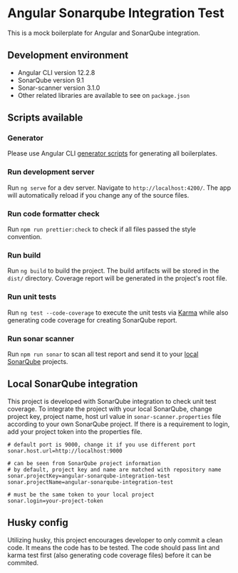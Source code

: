 # Angular Sonarqube Integration Test

This is a mock boilerplate for Angular and SonarQube integration.

## Development environment

- Angular CLI version 12.2.8
- SonarQube version 9.1
- Sonar-scanner version 3.1.0
- Other related libraries are available to see on `package.json`

## Scripts available

### Generator

Please use Angular CLI [generator scripts](https://angular.io/cli/generate) for generating all boilerplates.

### Run development server

Run `ng serve` for a dev server. Navigate to `http://localhost:4200/`. The app will automatically reload if you change any of the source files.

### Run code formatter check

Run `npm run prettier:check` to check if all files passed the style convention.

### Run build

Run `ng build` to build the project. The build artifacts will be stored in the `dist/` directory. Coverage report will be generated in the project's root file.

### Run unit tests

Run `ng test --code-coverage` to execute the unit tests via [Karma](https://karma-runner.github.io) while also generating code coverage for creating SonarQube report.

### Run sonar scanner

Run `npm run sonar` to scan all test report and send it to your [local SonarQube](##Local-SonarQube-integration) projects.

## Local SonarQube integration

This project is developed with SonarQube integration to check unit test coverage. To integrate the project with your local SonarQube, change project key, project name, host url value in `sonar-scanner.properties` file according to your own SonarQube project. If there is a requirement to login, add your project token into the properties file.

```properties
# default port is 9000, change it if you use different port
sonar.host.url=http://localhost:9000

# can be seen from SonarQube project information
# by default, project key and name are matched with repository name
sonar.projectKey=angular-sonarqube-integration-test
sonar.projectName=angular-sonarqube-integration-test

# must be the same token to your local project
sonar.login=your-project-token
```

## Husky config

Utilizing husky, this project encourages developer to only commit a clean code. It means the code has to be tested. The code should pass lint and karma test first (also generating code coverage files) before it can be commited.
